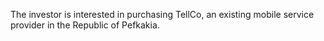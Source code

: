 The investor is interested in purchasing TellCo, an existing mobile service provider in the Republic of Pefkakia. 